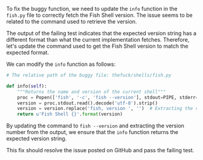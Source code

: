 To fix the buggy function, we need to update the `info` function in the `fish.py` file to correctly fetch the Fish Shell version. The issue seems to be related to the command used to retrieve the version. 

The output of the failing test indicates that the expected version string has a different format than what the current implementation fetches. Therefore, let's update the command used to get the Fish Shell version to match the expected format.

We can modify the `info` function as follows:

```python
# The relative path of the buggy file: thefuck/shells/fish.py

def info(self):
    """Returns the name and version of the current shell"""
    proc = Popen(['fish', '-c', 'fish --version'], stdout=PIPE, stderr=DEVNULL)
    version = proc.stdout.read().decode('utf-8').strip()
    version = version.replace('fish, version ', '')  # Extracting the version number from the output
    return u'Fish Shell {}'.format(version)
```

By updating the command to `fish --version` and extracting the version number from the output, we ensure that the `info` function returns the expected version string.

This fix should resolve the issue posted on GitHub and pass the failing test.